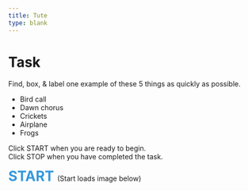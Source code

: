 ```yaml
---
title: Tute
type: blank
---
```

<head>
<link rel="stylesheet" href="styles.css">
</head>

# Task

Find, box, & label one example of these 5 things as quickly as possible.

* Bird call
* Dawn chorus
* Crickets
* Airplane
* Frogs

Click START when you are ready to begin.<br>
Click STOP when you have completed the task.
<p>

**<span style ="font-size: 2em; color: #3498db">
START </span>**(Start loads image below)



